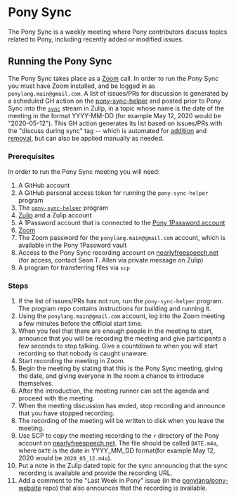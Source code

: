 # Pony Sync

The Pony Sync is a weekly meeting where Pony contributors discuss topics related to Pony, including recently added or modified issues.

## Running the Pony Sync

The Pony Sync takes place as a [Zoom](https://zoom.us) call. In order to run the Pony Sync you must have Zoom installed, and be logged in as `ponylang.main@gmail.com`. A list of issues/PRs for discussion is generated by a scheduled GH action on the [pony-sync-helper](https://github.com/ponylang/pony-sync-helper) and posted prior to Pony Sync into the [`sync`](https://ponylang.zulipchat.com/#narrow/stream/190591-sync) stream in Zulip, in a topic whose name is the date of the meeting in the format YYYY-MM-DD (for example May 12, 2020 would be "2020-05-12"). This GH action generates its list based on issues/PRs with the "discuss during sync" tag -- which is automated for [addition](.github/workflows/add-discuss-during-sync.yml) and [removal](.github/workflows/remove-discuss-during-sync.yml), but can also be applied manually as needed.

### Prerequisites

In order to run the Pony Sync meeting you will need:

1. A GitHub account
2. A GitHub personal access token for running the `pony-sync-helper` program
3. The [`pony-sync-helper`](https://github.com/ponylang/pony-sync-helper) program
4. [Zulip](https://zulipchat.com/) and a Zulip account
5. A 1Password account that is connected to the [Pony 1Password account](https://ponylangcoreteam.1password.com/signin)
6. [Zoom](https://zoom.us)
7. The Zoom password for the `ponylang.main@gmail.com` account, which is available in the Pony 1Password vault
8. Access to the Pony Sync recording account on [nearlyfreespeech.net](https://nearlyfreespeech.net) (for access, contact Sean T. Allen via private message on Zulip)
9. A program for transferring files via `scp`

### Steps

1. If the list of issues/PRs has not run, run the `pony-sync-helper` program. The program repo contains instructions for building and running it.
2. Using the `ponylang.main@gmail.com` account, log into the Zoom meeting a few minutes before the official start time.
3. When you feel that there are enough people in the meeting to start, announce that you will be recording the meeting and give participants a few seconds to stop talking. Give a countdown to when you will start recording so that nobody is caught unaware.
4. Start recording the meeting in Zoom.
5. Begin the meeting by stating that this is the Pony Sync meeting, giving the date, and giving everyone in the room a chance to introduce themselves.
6. After the introduction, the meeting runner can set the agenda and proceed with the meeting.
7. When the meeting discussion has ended, stop recording and announce that you have stopped recording.
8. The recording of the meeting will be written to disk when you leave the meeting.
9. Use SCP to copy the meeting recording to the `r` directory of the Pony account on [nearlyfreespeech.net](https://nearlyfreespeech.net). The file should be called `DATE.m4a`, where `DATE` is the date in YYYY\_MM\_DD format(for example May 12, 2020 would be `2020_05_12.m4a`).
10. Put a note in the Zulip dated topic for the sync announcing that the sync recording is available and provide the recording URL.
11. Add a comment to the "Last Week in Pony" issue (in the [ponylang/pony-website](https://github.com/ponylang/pony-website) repo) that also announces that the recording is available.
